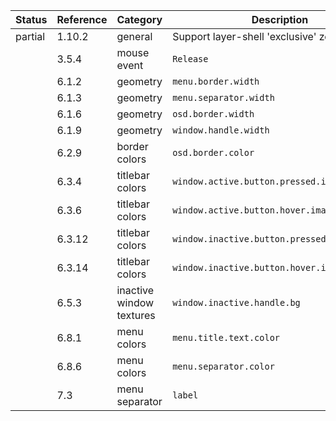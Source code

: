 | Status   | Reference | Category                        | Description                                             | Comment
| -------- | --------- | ------------------------------- | ------------------------------------------------------- | -------
| partial  | 1.10.2    | general                         | Support layer-shell 'exclusive' zone                    |
|          | 3.5.4     | mouse event                     | `Release`                                               |
|          | 6.1.2     | geometry                        | `menu.border.width`                                     |
|          | 6.1.3     | geometry                        | `menu.separator.width`                                  |
|          | 6.1.6     | geometry                        | `osd.border.width`                                      |
|          | 6.1.9     | geometry                        | `window.handle.width`                                   |
|          | 6.2.9     | border colors                   | `osd.border.color`                                      |
|          | 6.3.4     | titlebar colors                 | `window.active.button.pressed.image.color`              |
|          | 6.3.6     | titlebar colors                 | `window.active.button.hover.image.color`                |
|          | 6.3.12    | titlebar colors                 | `window.inactive.button.pressed.image.color`            |
|          | 6.3.14    | titlebar colors                 | `window.inactive.button.hover.image.color`              |
|          | 6.5.3     | inactive window textures        | `window.inactive.handle.bg`                             |
|          | 6.8.1     | menu colors                     | `menu.title.text.color`                                 |
|          | 6.8.6     | menu colors                     | `menu.separator.color`                                  |
|          | 7.3       | menu separator                  | `label`                                                 |
